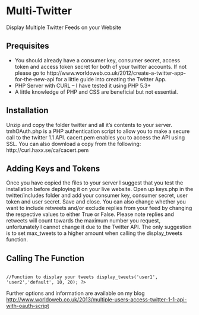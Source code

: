 Multi-Twitter
=============

Display Multiple Twitter Feeds on your Website

<h2>Prequisites</h2>
<ul>
<li>You should already have a consumer key, consumer secret, access token and access token secret for both of your twitter accounts. If not please go to http://www.worldoweb.co.uk/2012/create-a-twitter-app-for-the-new-api for a little guide into creating the Twitter App.</li>
    <li>PHP Server with CURL – I have tested it using PHP 5.3+</li>
    <li>A little knowledge of PHP and CSS are beneficial but not essential.</li>
    </ul>


<h2>Installation</h2>
Unzip and copy the folder twitter and all it’s contents to your server.
tmhOAuth.php is a PHP authentication script to allow you to make a secure call to the twitter 1.1 API.
cacert.pem enables you to access the API using SSL. You can also download a copy from the following: http://curl.haxx.se/ca/cacert.pem

<h2>Adding Keys and Tokens</h2>

Once you have copied the files to your server I suggest that you test the installation before deploying it on your live website. Open up keys.php in the twitter/includes folder and add your consumer key, consumer secret, user token and user secret. Save and close. You can also change whether you want to include retweets and/or exclude replies from your feed by changing the respective values to either True or False. Please note replies and retweets will count towards the maximum number you request, unfortunately I cannot change it due to the Twitter API. The only suggestion is to set max_tweets to a higher amount when calling the display_tweets function. 

<h2>Calling The Function</h2>
<code>
<?php 
//Include the display-tweets file- Ensure that you have the correct path
    include 'twitter/display-tweets.php';

//Function to display your tweets
    display_tweets('user1', 'user2','default', 10, 20);
?>
</code>

Further options and information are available on my blog
http://www.worldoweb.co.uk/2013/multiple-users-access-twitter-1-1-api-with-oauth-script

